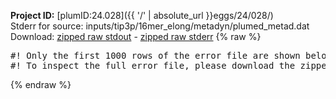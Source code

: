 **Project ID:** [plumID:24.028]({{ '/' | absolute_url }}eggs/24/028/)  
Stderr for source:  inputs/tip3p/16mer_elong/metadyn/plumed_metad.dat   
Download: [zipped raw stdout](plumed_metad.dat.plumed_master.stdout.txt.zip) - [zipped raw stderr](plumed_metad.dat.plumed_master.stderr.txt.zip) 
{% raw %}
<pre>
#! Only the first 1000 rows of the error file are shown below
#! To inspect the full error file, please download the zipped raw stderr file above
</pre>
{% endraw %}
